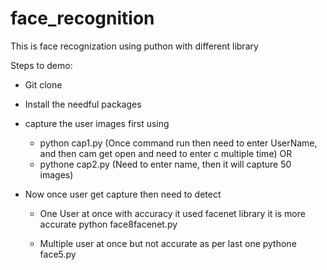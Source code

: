 # face_recognition
This is face recognization using puthon with different library 

Steps to demo:
- Git clone
- Install the needful packages
- capture the user images first using
    - python cap1.py (Once command run then need to enter UserName, and then cam get open and need to enter c multiple time)
      OR
   -  pythone cap2.py (Need to enter name, then it will capture 50 images)

- Now once user get capture then need to detect
  - One User at once with accuracy it used facenet library it is more accurate
    python face8facenet.py

  - Multiple user at once but not accurate as per last one
     pythone face5.py        
